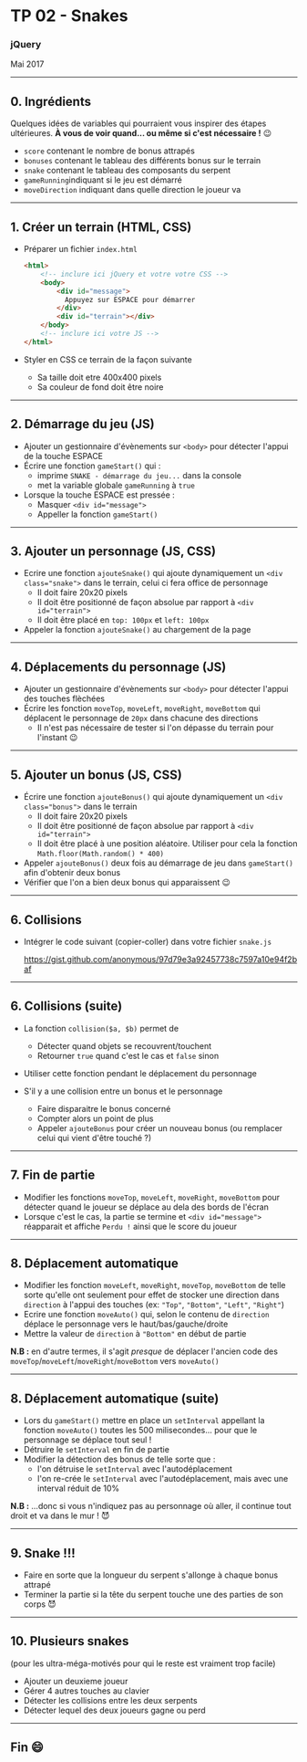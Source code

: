 # TP 02 - Snakes 

### jQuery 

Mai 2017

----

## 0. Ingrédients

Quelques idées de variables qui pourraient vous inspirer des étapes ultérieures. __À vous de voir quand... ou même si c'est nécessaire !__ :wink: 

* `score` contenant le nombre de bonus attrapés
* `bonuses` contenant le tableau des différents bonus sur le terrain
* `snake` contenant le tableau des composants du serpent
* `gameRunning`indiquant si le jeu est démarré
* `moveDirection` indiquant dans quelle direction le joueur va

----

## 1. Créer un terrain (HTML, CSS)

* Préparer un fichier `index.html` 
  ```html
  <html>
      <!-- inclure ici jQuery et votre votre CSS -->
      <body>
          <div id="message">
            Appuyez sur ESPACE pour démarrer
          </div>
          <div id="terrain"></div> 
      </body>
      <!-- inclure ici votre JS -->
  </html>
  ```

* Styler en CSS ce terrain de la façon suivante
  * Sa taille doit etre 400x400 pixels
  * Sa couleur de fond doit être noire

----

## 2. Démarrage du jeu (JS)

* Ajouter un gestionnaire d'évènements sur `<body>` pour détecter l'appui de la touche ESPACE
* Écrire une fonction `gameStart()` qui :
  * imprime `SNAKE - démarrage du jeu...` dans la console
  * met la variable globale `gameRunning` à `true`
* Lorsque la touche ESPACE est pressée :
  * Masquer `<div id="message">`
  * Appeller la fonction `gameStart()` 

----

## 3. Ajouter un personnage (JS, CSS)

* Ecrire une fonction `ajouteSnake()` qui ajoute dynamiquement un `<div class="snake">` dans le terrain, celui ci fera office de personnage
  * Il doit faire 20x20 pixels 
  * Il doit être positionné de façon absolue par rapport à `<div id="terrain">`
  * Il doit être placé en `top: 100px` et `left: 100px`
* Appeler la fonction `ajouteSnake()` au chargement de la page

----

## 4. Déplacements du personnage (JS)

* Ajouter un gestionnaire d'évènements sur `<body>` pour détecter l'appui des touches flèchées
* Écrire les fonction `moveTop`, `moveLeft`, `moveRight`, `moveBottom` qui déplacent le personnage de `20px` dans chacune des directions
  * Il n'est pas nécessaire de tester si l'on dépasse du terrain pour l'instant :wink:

----

## 5. Ajouter un bonus (JS, CSS)

* Écrire une fonction `ajouteBonus()` qui ajoute dynamiquement un `<div class="bonus">` dans le terrain
  * Il doit faire 20x20 pixels 
  * Il doit être positionné de façon absolue par rapport à `<div id="terrain">`
  * Il doit être placé à une position aléatoire. Utiliser pour cela la fonction `Math.floor(Math.random() * 400)`
* Appeler `ajouteBonus()` deux fois au démarrage de jeu dans `gameStart()` afin d'obtenir deux bonus
* Vérifier que l'on a bien deux bonus qui apparaissent :wink:

----

## 6. Collisions

* Intégrer le code suivant (copier-coller) dans votre fichier `snake.js`

  https://gist.github.com/anonymous/97d79e3a92457738c7597a10e94f2baf

----

## 6. Collisions (suite)

* La fonction `collision($a, $b)` permet de
  * Détecter quand objets se recouvrent/touchent
  * Retourner `true` quand c'est le cas et `false` sinon

* Utiliser cette fonction pendant le déplacement du personnage
* S'il y a une collision entre un bonus et le personnage
  * Faire disparaitre le bonus concerné
  * Compter alors un point de plus
  * Appeler `ajouteBonus` pour créer un nouveau bonus (ou remplacer celui qui vient d'être touché ?)

----

## 7. Fin de partie

* Modifier les fonctions  `moveTop`, `moveLeft`, `moveRight`, `moveBottom` pour détecter quand le joueur se déplace au dela des bords de l'écran
* Lorsque c'est le cas, la partie se termine et `<div id="message">` réapparait et affiche `Perdu !` ainsi que le score du joueur

----

## 8. Déplacement automatique

* Modifier les fonction `moveLeft`, `moveRight`, `moveTop`, `moveBottom` de telle sorte qu'elle ont seulement pour effet de stocker une direction dans `direction` à l'appui des touches (ex: `"Top"`, `"Bottom"`, `"Left"`, `"Right"`)
* Ecrire une fonction `moveAuto()` qui, selon le contenu de `direction` déplace le personnage vers le haut/bas/gauche/droite
* Mettre la valeur de `direction` à `"Bottom"` en début de partie

__N.B :__ en d'autre termes, il s'agit _presque_ de déplacer l'ancien code des `moveTop`/`moveLeft`/`moveRight`/`moveBottom` vers `moveAuto()`

----

## 8. Déplacement automatique (suite)

* Lors du `gameStart()` mettre en place un `setInterval` appellant la fonction `moveAuto()` toutes les 500 milisecondes... pour que le personnage se déplace tout seul !
* Détruire le `setInterval` en fin de partie
* Modifier la détection des bonus de telle sorte que :
  * l'on détruise le `setInterval` avec l'autodéplacement
  * l'on re-crée le `setInterval` avec l'autodéplacement, mais avec une interval réduit de 10%

__N.B :__ ...donc si vous n'indiquez pas au personnage où aller, il continue tout droit et va dans le mur ! :smiling_imp: 

----

## 9. Snake !!!

* Faire en sorte que la longueur du serpent s'allonge à chaque bonus attrapé
* Terminer la partie si la tête du serpent touche une des parties de son corps :smiling_imp:

----

## 10. Plusieurs snakes

(pour les ultra-méga-motivés pour qui le reste est vraiment trop facile) 

* Ajouter un deuxieme joueur
* Gérer 4 autres touches au clavier
* Détecter les collisions entre les deux serpents
* Détecter lequel des deux joueurs gagne ou perd

----

## Fin :smile:
